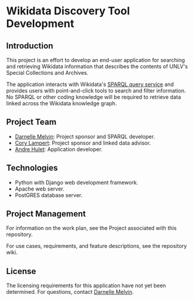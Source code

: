 # Wikidata Discovery Tool Development

## Introduction
This project is an effort to develop an end-user application for searching and retrieving Wikidata information that describes the contents of UNLV's Special Collections and Archives.

The application interacts with Wikidata's [SPARQL query service](https://query.wikidata.org/) and provides users with point-and-click tools to search and filter information. No SPARQL or other coding knowledge will be required to retrieve data linked across the Wikidata knowledge graph.

## Project Team
* [Darnelle Melvin](https://github.com/darnelleMelvin): Project sponsor and SPARQL developer.
* [Cory Lampert](https://guides.library.unlv.edu/prf.php?account_id=53953): Project sponsor and linked data advisor.
* [Andre Hulet](https://github.com/aehulet): Application developer.

## Technologies
* Python with Django web development framework.
* Apache web server.
* PostGRES database server.
## Project Management
For information on the work plan, see the Project associated with this repository.

For use cases, requirements, and feature descriptions, see the repository wiki.

## License
The licensing requirements for this application have not yet been determined. For questions, contact [Darnelle Melvin](https://github.com/darnelleMelvin). 
